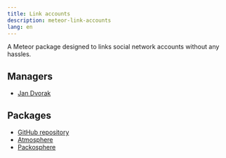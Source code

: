 ```yaml
---
title: Link accounts
description: meteor-link-accounts
lang: en
---
```


A Meteor package designed to links social network accounts without any hassles.

## Managers
* [Jan Dvorak](https://github.com/sponsors/StorytellerCZ)

## Packages
* [GitHub repository](https://github.com/Meteor-Community-Packages/meteor-link-accounts)
* [Atmosphere](https://atmospherejs.com/bozhao/link-accounts)
* [Packosphere](https://packosphere.com/bozhao/link-accounts)
